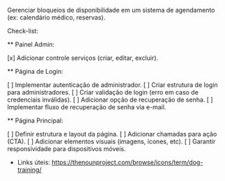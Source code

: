 Gerenciar bloqueios de disponibilidade em um sistema de agendamento (ex: calendário médico, reservas).

Check-list:

\*\* Painel Admin:

[x] Adicionar controle serviços (criar, editar, excluir).

\*\* Página de Login:

[ ] Implementar autenticação de administrador.
[ ] Criar estrutura de login para administradores.
[ ] Criar validação de login (erro em caso de credenciais inválidas).
[ ] Adicionar opção de recuperação de senha.
[ ] Implementar fluxo de recuperação de senha via e-mail.

\*\* Página Principal:

[ ] Definir estrutura e layout da página.
[ ] Adicionar chamadas para ação (CTA).
[ ] Adicionar elementos visuais (imagens, ícones, etc).
[ ] Garantir responsividade para dispositivos móveis.

- Links úteis:
  https://thenounproject.com/browse/icons/term/dog-training/
